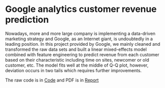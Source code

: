 # Google analytics customer revenue prediction

Nowadays, more and more large company is implementing a data-driven marketing strategy and Google, as an Internet giant, is undoubtedly in a leading position. In this project provided by Google, we mainly cleaned and transformed the raw data sets and built a linear mixed-effects model combined with feature engineering to predict revenue from each customer based on their characteristic including time on sites, newcomer or old customer, etc. The model fits well at the middle of Q-Q plot, however, deviation occurs in two tails which requires further improvements. 

The raw code is in [Code](https://shenhao60.github.io/Google-analytics-customer-revenue-prediction/Supplement-of-Code.nb.html) and PDF is in [Report](https://shenhao60.github.io/Google-analytics-customer-revenue-prediction/Google-analytics-customer-revenue-prediction.pdf)